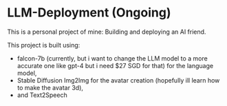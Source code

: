 # LLM-Deployment (Ongoing)
This is a personal project of mine: Building and deploying an AI friend.

This project is built using:

  - falcon-7b (currently, but i want to change the LLM model to a more accurate one like gpt-4 but i need $27 SGD for that) for the language model, 
  - Stable Diffusion Img2Img for the avatar creation (hopefully ill learn how to make the avatar 3d), 
  - and Text2Speech

